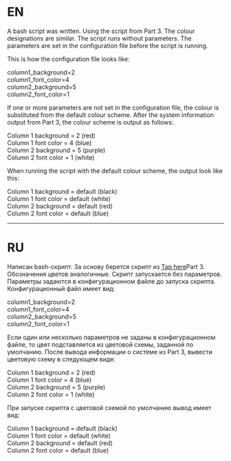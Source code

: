 # EN

A bash script was written. Using the script from Part 3. The colour designations are similar. The script runs without parameters. 
The parameters are set in the configuration file before the script is running.

This is how the configuration file looks like:</br>

column1_background=2</br>
column1_font_color=4</br>
column2_background=5</br>
column2_font_color=1</br>

If one or more parameters are not set in the configuration file, the colour is substituted from the default colour scheme.
After the system information output from Part 3, the colour scheme is output as follows:</br>

Column 1 background = 2 (red)</br>
Column 1 font color = 4 (blue)</br>
Column 2 background = 5 (purple)</br>
Column 2 font color = 1 (white)</br>

When running the script with the default colour scheme, the output look like this:</br>

Column 1 background = default (black)</br>
Column 1 font color = default (white)</br>
Column 2 background = default (red)</br>
Column 2 font color = default (blue)</br>

---

# RU

Написан bash-скрипт. За основу берется скрипт из [Tap here](https://forms.yandex.ru/u/6357f484068ff03389ed9b96/)Part 3. Обозначения цветов аналогичные.
Скрипт запускается без параметров. Параметры задаются в конфигурационном файле до запуска скрипта.
Конфигурационный файл имеет вид:</br>

column1_background=2</br>
column1_font_color=4</br>
column2_background=5</br>
column2_font_color=1</br>

Если один или несколько параметров не заданы в конфигурационном файле, то цвет подставляется из цветовой схемы, заданной по умолчанию.
После вывода информации о системе из Part 3, вывести цветовую схему в следующем виде:</br>

Column 1 background = 2 (red)</br>
Column 1 font color = 4 (blue)</br>
Column 2 background = 5 (purple)</br>
Column 2 font color = 1 (white)</br>

При запуске скрипта с цветовой схемой по умолчанию вывод имеет вид:</br>

Column 1 background = default (black)</br>
Column 1 font color = default (white)</br>
Column 2 background = default (red)</br>
Column 2 font color = default (blue)</br>
